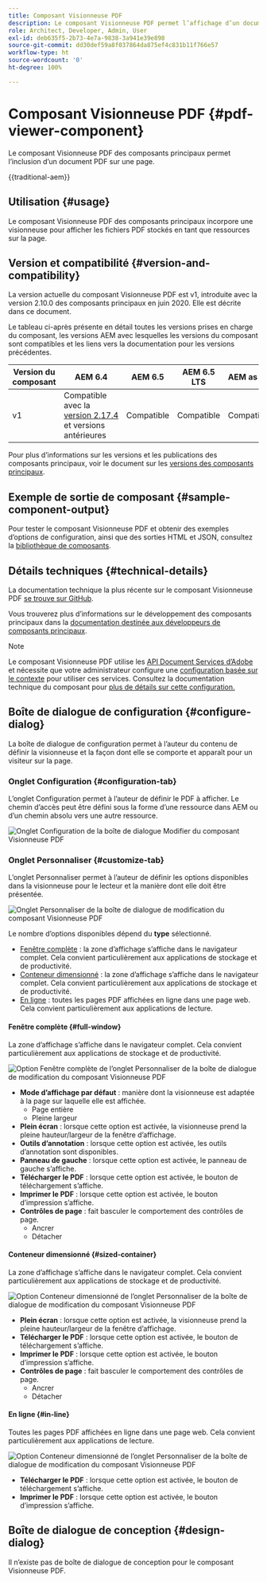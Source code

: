 ```yaml
---
title: Composant Visionneuse PDF
description: Le composant Visionneuse PDF permet l’affichage d’un document PDF.
role: Architect, Developer, Admin, User
exl-id: deb635f5-2b73-4e7a-9838-3a941e39e898
source-git-commit: dd30def59a8f037864da875ef4c831b11f766e57
workflow-type: ht
source-wordcount: '0'
ht-degree: 100%

---
```



# Composant Visionneuse PDF {#pdf-viewer-component}

Le composant Visionneuse PDF des composants principaux permet l’inclusion d’un document PDF sur une page.

{{traditional-aem}}

## Utilisation {#usage}

Le composant Visionneuse PDF des composants principaux incorpore une visionneuse pour afficher les fichiers PDF stockés en tant que ressources sur la page.

## Version et compatibilité {#version-and-compatibility}

La version actuelle du composant Visionneuse PDF est v1, introduite avec la version 2.10.0 des composants principaux en juin 2020. Elle est décrite dans ce document.

Le tableau ci-après présente en détail toutes les versions prises en charge du composant, les versions AEM avec lesquelles les versions du composant sont compatibles et les liens vers la documentation pour les versions précédentes.

| Version du composant | AEM 6.4 | AEM 6.5 | AEM 6.5 LTS | AEM as a Cloud Service |
|--- |--- |---|---|---|
| v1 | Compatible avec la <br>[version 2.17.4](/help/versions.md) et versions antérieures | Compatible | Compatible | Compatible |

Pour plus d’informations sur les versions et les publications des composants principaux, voir le document sur les [versions des composants principaux](/help/versions.md).

## Exemple de sortie de composant {#sample-component-output}

Pour tester le composant Visionneuse PDF et obtenir des exemples d’options de configuration, ainsi que des sorties HTML et JSON, consultez la [bibliothèque de composants](https://adobe.com/go/aem_cmp_library_pdfviewer_fr).

## Détails techniques {#technical-details}

La documentation technique la plus récente sur le composant Visionneuse PDF [se trouve sur GitHub](https://adobe.com/go/aem_cmp_tech_pdfviewer_v1_fr).

Vous trouverez plus d’informations sur le développement des composants principaux dans la [documentation destinée aux développeurs de composants principaux](/help/developing/overview.md).

>[!NOTE]
>
>Le composant Visionneuse PDF utilise les [API Document Services d’Adobe](https://www.adobe.io/apis/documentcloud/dcsdk.html) et nécessite que votre administrateur configure une [configuration basée sur le contexte](/help/developing/context-aware-configs.md) pour utiliser ces services. Consultez la documentation technique du composant pour [plus de détails sur cette configuration.](https://github.com/adobe/aem-core-wcm-components/tree/master/content/src/content/jcr_root/apps/core/wcm/components/pdfviewer/v1/pdfviewer#context-aware-config)

## Boîte de dialogue de configuration {#configure-dialog}

La boîte de dialogue de configuration permet à l’auteur du contenu de définir la visionneuse et la façon dont elle se comporte et apparaît pour un visiteur sur la page.

### Onglet Configuration {#configuration-tab}

L’onglet Configuration permet à l’auteur de définir le PDF à afficher. Le chemin d’accès peut être défini sous la forme d’une ressource dans AEM ou d’un chemin absolu vers une autre ressource.

![Onglet Configuration de la boîte de dialogue Modifier du composant Visionneuse PDF](/help/assets/pdf-viewer-edit-configuration.png)

### Onglet Personnaliser {#customize-tab}

L’onglet Personnaliser permet à l’auteur de définir les options disponibles dans la visionneuse pour le lecteur et la manière dont elle doit être présentée.

![Onglet Personnaliser de la boîte de dialogue de modification du composant Visionneuse PDF](/help/assets/pdf-viewer-edit-customize.png)

Le nombre d’options disponibles dépend du **type** sélectionné.

* [Fenêtre complète](#full-window) : la zone d’affichage s’affiche dans le navigateur complet. Cela convient particulièrement aux applications de stockage et de productivité.
* [Conteneur dimensionné](#sized-container) : la zone d’affichage s’affiche dans le navigateur complet. Cela convient particulièrement aux applications de stockage et de productivité.
* [En ligne](#in-line) : toutes les pages PDF affichées en ligne dans une page web. Cela convient particulièrement aux applications de lecture.

#### Fenêtre complète {#full-window}

La zone d’affichage s’affiche dans le navigateur complet. Cela convient particulièrement aux applications de stockage et de productivité.

![Option Fenêtre complète de l’onglet Personnaliser de la boîte de dialogue de modification du composant Visionneuse PDF](/help/assets/pdf-viewer-edit-customize-full.png)

* **Mode d’affichage par défaut** : manière dont la visionneuse est adaptée à la page sur laquelle elle est affichée.
   * Page entière
   * Pleine largeur
* **Plein écran** : lorsque cette option est activée, la visionneuse prend la pleine hauteur/largeur de la fenêtre d’affichage.
* **Outils d’annotation** : lorsque cette option est activée, les outils d’annotation sont disponibles.
* **Panneau de gauche** : lorsque cette option est activée, le panneau de gauche s’affiche.
* **Télécharger le PDF** : lorsque cette option est activée, le bouton de téléchargement s’affiche.
* **Imprimer le PDF** : lorsque cette option est activée, le bouton d’impression s’affiche.
* **Contrôles de page** : fait basculer le comportement des contrôles de page.
   * Ancrer
   * Détacher

#### Conteneur dimensionné {#sized-container}

La zone d’affichage s’affiche dans le navigateur complet. Cela convient particulièrement aux applications de stockage et de productivité.

![Option Conteneur dimensionné de l’onglet Personnaliser de la boîte de dialogue de modification du composant Visionneuse PDF](/help/assets/pdf-viewer-edit-customize-sized-container.png)

* **Plein écran** : lorsque cette option est activée, la visionneuse prend la pleine hauteur/largeur de la fenêtre d’affichage.
* **Télécharger le PDF** : lorsque cette option est activée, le bouton de téléchargement s’affiche.
* **Imprimer le PDF** : lorsque cette option est activée, le bouton d’impression s’affiche.
* **Contrôles de page** : fait basculer le comportement des contrôles de page.
   * Ancrer
   * Détacher

#### En ligne {#in-line}

Toutes les pages PDF affichées en ligne dans une page web. Cela convient particulièrement aux applications de lecture.

![Option Conteneur dimensionné de l’onglet Personnaliser de la boîte de dialogue de modification du composant Visionneuse PDF](/help/assets/pdf-viewer-edit-customize-inline.png)

* **Télécharger le PDF** : lorsque cette option est activée, le bouton de téléchargement s’affiche.
* **Imprimer le PDF** : lorsque cette option est activée, le bouton d’impression s’affiche.

## Boîte de dialogue de conception {#design-dialog}

Il n’existe pas de boîte de dialogue de conception pour le composant Visionneuse PDF.
